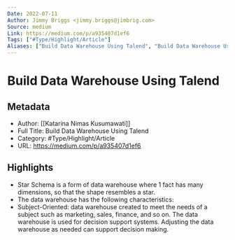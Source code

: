 ```yaml
---
Date: 2022-07-11
Author: Jimmy Briggs <jimmy.briggs@jimbrig.com>
Source: medium
Link: https://medium.com/p/a935407d1ef6
Tags: ["#Type/Highlight/Article"]
Aliases: ["Build Data Warehouse Using Talend", "Build Data Warehouse Using Talend"]
---
```

# Build Data Warehouse Using Talend

## Metadata
- Author: [[Katarina Nimas Kusumawati]]
- Full Title: Build Data Warehouse Using Talend
- Category: #Type/Highlight/Article
- URL: https://medium.com/p/a935407d1ef6

## Highlights
- Star Schema is a form of data warehouse where 1 fact has many dimensions, so that the shape resembles a star.
- The data warehouse has the following characteristics:
- Subject-Oriented: data warehouse created to meet the needs of a subject such as marketing, sales, finance, and so on. The data warehouse is used for decision support systems. Adjusting the data warehouse as needed can support decision making.
